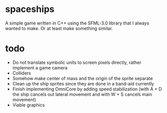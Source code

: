 # spaceships
A simple game written in C++ using the SFML-3.0 library that I always wanted to make. Or at least make something similar.
# todo
- Do not translate symbolic units to screen pixels directly, rather implement a game camera
- Colliders
- Somehow make center of mass and the origin of the sprite separate
- Clean up the ship sprites since they are done in a band-aid currently
- Finish implementing OmniCore by adding speed stabilization (with A + D the ship cancels out lateral movement and with W + S cancels main movement)
- Viable graphics
